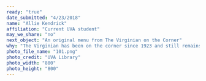 ```yaml
---
ready: "true"
date_submitted: "4/23/2018"
name: "Allie Kendrick"
affiliation: "Current UVA student"
may_we_share: "no"
next_object: "An original menu from The Virginian on the Corner"
why: "The Virginian has been on the corner since 1923 and still remains a popular place for students to eat. I think that there was not a prevalent presence of what student life is like and adding something historic form the corner would help show other parts of the university life that are not strictly affiliated with the university. Adding the first menu would not only show the history of the corner being part of student life, but it would also be relevant to today because both students and professors still eat there today."
photo_file_name: "101.png"
photo_credit: "UVA Library"
photo_width: "800"
photo_height: "800"
---
```

